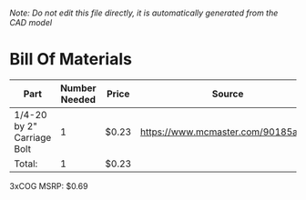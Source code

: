 ###### Note: Do not edit this file directly, it is automatically generated from the CAD model 
# Bill Of Materials 
 |Part|Number Needed|Price|Source| 
 |----|----------|-----|-----|
|1/4-20 by 2" Carriage Bolt|1|$0.23|https://www.mcmaster.com/90185a550|
|Total: |1|$0.23| |

 3xCOG MSRP: $0.69